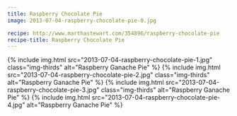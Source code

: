 ```yaml
---
title: Raspberry Chocolate Pie
image: 2013-07-04-raspberry-chocolate-pie-0.jpg

recipe: http://www.marthastewart.com/354896/raspberry-chocolate-pie
recipe-title: Raspberry Chocolate Pie
---
```


<div class="photos">
{% include img.html src="2013-07-04-raspberry-chocolate-pie-1.jpg" class="img-thirds" alt="Raspberry Ganache Pie" %}
{% include img.html src="2013-07-04-raspberry-chocolate-pie-2.jpg" class="img-thirds" alt="Raspberry Ganache Pie" %}
{% include img.html src="2013-07-04-raspberry-chocolate-pie-3.jpg" class="img-thirds" alt="Raspberry Ganache Pie" %}
{% include img.html src="2013-07-04-raspberry-chocolate-pie-4.jpg" alt="Raspberry Ganache Pie" %}
</div>
